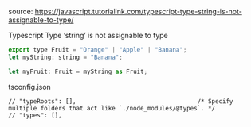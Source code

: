 source:
https://javascript.tutorialink.com/typescript-type-string-is-not-assignable-to-type/

Typescript Type ‘string’ is not assignable to type

```js
export type Fruit = "Orange" | "Apple" | "Banana";
let myString: string = "Banana";

let myFruit: Fruit = myString as Fruit;

```

tsconfig.json

    // "typeRoots": [],                                  /* Specify multiple folders that act like `./node_modules/@types`. */
    // "types": [],  